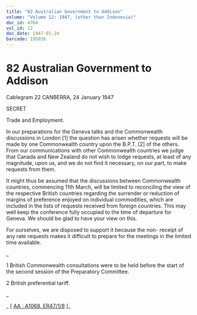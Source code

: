 ```yaml
---
title: "82 Australian Government to Addison"
volume: "Volume 12: 1947, (other than Indonesia)"
doc_id: 4764
vol_id: 12
doc_date: 1947-01-24
barcode: 195036
---
```


# 82 Australian Government to Addison

Cablegram 22 CANBERRA, 24 January 1947

SECRET

Trade and Employment.

In our preparations for the Geneva talks and the Commonwealth discussions in London [1] the question has arisen whether requests will be made by one Commonwealth country upon the B.P.T. [2] of the others. From our communications with other Commonwealth countries we judge that Canada and New Zealand do not wish to lodge requests, at least of any magnitude, upon us, and we do not find it necessary, on our part, to make requests from them.

It might thus be assumed that the discussions between Commonwealth countries, commencing 11th March, will be limited to reconciling the view of the respective British countries regarding the surrender or reduction of margins of preference enjoyed on individual commodities, which are included in the lists of requests received from foreign countries. This may well keep the conference fully occupied to the time of departure for Geneva. We should be glad to have your view on this.

For ourselves, we are disposed to support it because the non- receipt of any rate requests makes it difficult to prepare for the meetings in the limited time available.

_

1 British Commonwealth consultations were to be held before the start of the second session of the Preparatory Committee.

2 British preferential tariff.

_

_ [ [AA : A1068, ER47/1/8](http://www.naa.gov.au/cgi-bin/Search?O=I&Number=195036) ]_
